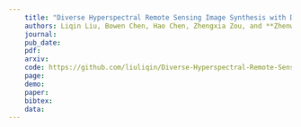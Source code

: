 ```yaml
---
    title: "Diverse Hyperspectral Remote Sensing Image Synthesis with Diffusion Models"
    authors: Liqin Liu, Bowen Chen, Hao Chen, Zhengxia Zou, and **Zhenwei Shi** 
    journal: 
    pub_date: 
    pdf: 
    arxiv: 
    code: https://github.com/liuliqin/Diverse-Hyperspectral-Remote-Sensing-Image-Synthesis-with-Diffusion-Models
    page: 
    demo: 
    paper: 
    bibtex: 
    data:
---
```

    